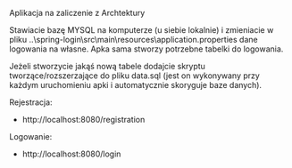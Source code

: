 Aplikacja na zaliczenie z Archtektury

Stawiacie bazę MYSQL na komputerze (u siebie lokalnie) i zmieniacie w pliku ..\spring-login\src\main\resources\application.properties
dane logowania na własne.
Apka sama stworzy potrzebne tabelki do logowania.

Jeżeli stworzycie jakąś nową tabele dodajcie skryptu tworzące/rozszerzające do pliku data.sql (jest on wykonywany przy każdym uruchomieniu apki i automatycznie skoryguje baze danych).



Rejestracja:
- http://localhost:8080/registration

Logowanie:
- http://localhost:8080/login
